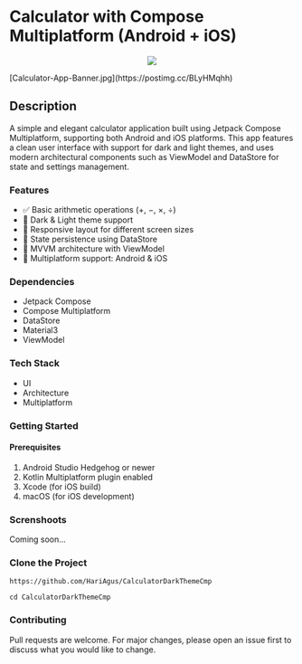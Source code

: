 # Calculator with Compose Multiplatform (Android + iOS)

<p align="center">
  <img src="https://i.postimg.cc/j2qcq2yr/Calculator-App-Banner.jpg" href="">
</p> 
  [Calculator-App-Banner.jpg](https://postimg.cc/BLyHMqhh)

## Description

A simple and elegant calculator application built using Jetpack Compose Multiplatform, supporting both Android and iOS platforms. This app features a clean user interface with support for dark and light themes, and uses modern architectural components such as ViewModel and DataStore for state and settings management.


### Features
- ✅ Basic arithmetic operations (+, −, ×, ÷)
- 🎨 Dark & Light theme support
- 🔁 Responsive layout for different screen sizes
- 💾 State persistence using DataStore
- 🧠 MVVM architecture with ViewModel
- 🚀 Multiplatform support: Android & iOS

### Dependencies
* Jetpack Compose
* Compose Multiplatform
* DataStore
* Material3
* ViewModel

### Tech Stack
* UI
* Architecture
* Multiplatform

### Getting Started
#### Prerequisites
1. Android Studio Hedgehog or newer
2. Kotlin Multiplatform plugin enabled
3. Xcode (for iOS build)
4. macOS (for iOS development)

### Screnshoots
Coming soon...

### Clone the Project
```
https://github.com/HariAgus/CalculatorDarkThemeCmp
```
```
cd CalculatorDarkThemeCmp
```

### Contributing
Pull requests are welcome. For major changes, please open an issue first to discuss what you would like to change.

